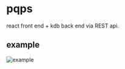 # pqps

react front end + kdb back end via REST api.

## example

![example]('https://github.com/kaizeng/pqps/blob/master/example/example.gif')
